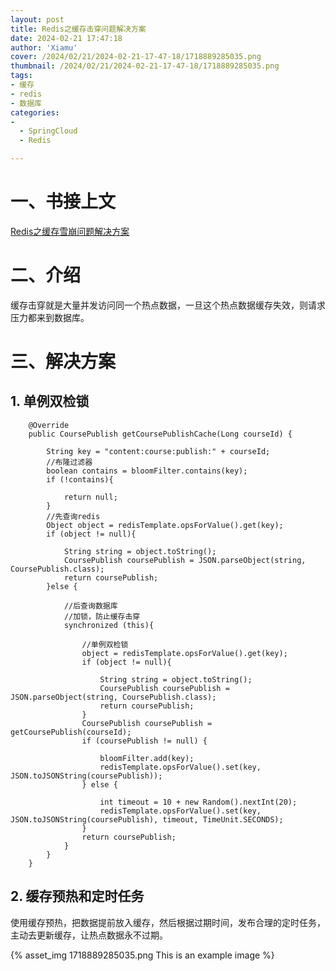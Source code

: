 ```yaml
---
layout: post
title: Redis之缓存击穿问题解决方案
date: 2024-02-21 17:47:18
author: 'Xiamu'
cover: /2024/02/21/2024-02-21-17-47-18/1718889285035.png
thumbnail: /2024/02/21/2024-02-21-17-47-18/1718889285035.png
tags:
- 缓存
- redis
- 数据库
categories:
- 
  - SpringCloud
  - Redis

---
```



# 一、书接上文

[Redis之缓存雪崩问题解决方案](https://blog.csdn.net/m0_51390969/article/details/136214022?spm=1001.2014.3001.5502)

# 二、介绍

缓存击穿就是大量并发访问同一个热点数据，一旦这个热点数据缓存失效，则请求压力都来到数据库。

# 三、解决方案

## 1. 单例双检锁

```prism language-java
	@Override
    public CoursePublish getCoursePublishCache(Long courseId) {
   
        String key = "content:course:publish:" + courseId;
        //布隆过滤器
        boolean contains = bloomFilter.contains(key);
        if (!contains){
   
            return null;
        }
        //先查询redis
        Object object = redisTemplate.opsForValue().get(key);
        if (object != null){
   
            String string = object.toString();
            CoursePublish coursePublish = JSON.parseObject(string, CoursePublish.class);
            return coursePublish;
        }else {
   
            //后查询数据库
            //加锁，防止缓存击穿
            synchronized (this){
   
                //单例双检锁
                object = redisTemplate.opsForValue().get(key);
                if (object != null){
   
                    String string = object.toString();
                    CoursePublish coursePublish = JSON.parseObject(string, CoursePublish.class);
                    return coursePublish;
                }
                CoursePublish coursePublish = getCoursePublish(courseId);
                if (coursePublish != null) {
   
                	bloomFilter.add(key);
                    redisTemplate.opsForValue().set(key, JSON.toJSONString(coursePublish));
                } else {
   
                    int timeout = 10 + new Random().nextInt(20);
                    redisTemplate.opsForValue().set(key, JSON.toJSONString(coursePublish), timeout, TimeUnit.SECONDS);
                }
                return coursePublish;
            }
        }
    }
```

## 2. 缓存预热和定时任务

使用缓存预热，把数据提前放入缓存，然后根据过期时间，发布合理的定时任务，主动去更新缓存，让热点数据永不过期。

{% asset_img 1718889285035.png This is an example image %}
